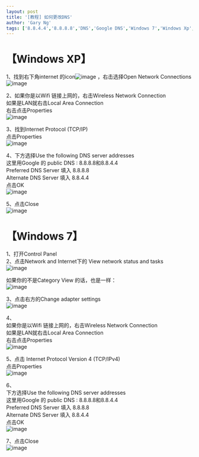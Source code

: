 ```yaml
---
layout: post
title: '[教程] 如何更改DNS'
author: 'Gary Ng'
tags: ['8.8.4.4','8.8.8.8','DNS','Google DNS','Windows 7','Windows Xp','原创','教程']
---
```


#  【Windows XP】

1、找到右下角internet 的icon![image](http://lh5.ggpht.com/-j3ycSlaRaiA/UlTwNo6akvI/AAAAAAAAEzs/dgjvFd9HlwY/image_thumb.png?imgmax=800) ，右击选择Open Network Connections  
![image](http://lh3.ggpht.com/-Aa0bXKIcucE/UlTwOrRsBvI/AAAAAAAAEz8/MBxq71_WvRs/image_thumb%25255B1%25255D.png?imgmax=800)   
  
2、如果你是以Wifi 链接上网的，右击Wireless Network Connection  
如果是LAN就右击Local Area Connection  
右击点击Properties  
![image](http://lh6.ggpht.com/-xBCJDSvTc7M/UlTwP-COWkI/AAAAAAAAE0M/MgmoKb2FP6g/image_thumb%25255B2%25255D.png?imgmax=800)   
  
3、找到Internet Protocol (TCP/IP)  
点击Properties  
![image](http://lh3.ggpht.com/-b0SrH98bIEg/UlTwRYq93kI/AAAAAAAAE0c/3IfuVqn0jN8/image_thumb%25255B3%25255D.png?imgmax=800)   
  
4、下方选择Use the following DNS server addresses  
这里用Google 的 public DNS : 8.8.8.8和8.8.4.4  
Preferred DNS Server 填入 8.8.8.8  
Alternate DNS Server 填入 8.8.4.4  
点击OK  
![image](http://lh3.ggpht.com/-spuvCQb2Ovk/UlTwS0t_bbI/AAAAAAAAE0s/krbdscRLh8E/image_thumb%25255B4%25255D.png?imgmax=800)   
  
5、点击Close   
![image](http://lh3.ggpht.com/-4BOWvw2lFAs/UlTwUDp6uxI/AAAAAAAAE08/rLlINrX-1js/image_thumb%25255B5%25255D.png?imgmax=800)  
  


#  【Windows 7】

1、打开Control Panel  
2、点击Network and Internet下的 View network status and tasks  
![image](http://lh3.ggpht.com/-XSzipaHb4u8/UlUbjMz93gI/AAAAAAAAE1U/woEaxLw-IFw/image_thumb%25255B3%25255D.png?imgmax=800)  
  
如果你的不是Category View 的话，也是一样：  
![image](http://lh4.ggpht.com/-R3wqfuFImiA/UlUbkX-tSJI/AAAAAAAAE1k/zlsQ9T346Dg/image_thumb%25255B2%25255D.png?imgmax=800)  
  
3、点击右方的Change adapter settings  
![image](http://lh6.ggpht.com/-FjPZHkYSRsI/UlUbl_El2JI/AAAAAAAAE10/O-cjWgGsotE/image_thumb%25255B5%25255D.png?imgmax=800)  
  
4、  
如果你是以Wifi 链接上网的，右击Wireless Network Connection  
如果是LAN就右击Local Area Connection  
右击点击Properties  
![image](http://lh4.ggpht.com/-8u4EctD0h-E/UlUbnW3NuxI/AAAAAAAAE2E/hkvQ6I9vzlo/image_thumb%25255B6%25255D.png?imgmax=800)  
  
5、点击 Internet Protocol Version 4 (TCP/IPv4)  
点击Properties  
![image](http://lh4.ggpht.com/-ZsOhQ6QKQuM/UlUbon4AE3I/AAAAAAAAE2U/X0VcOYwNpeA/image_thumb%25255B7%25255D.png?imgmax=800)  
  
6、  
下方选择Use the following DNS server addresses  
这里用Google 的 public DNS : 8.8.8.8和8.8.4.4  
Preferred DNS Server 填入 8.8.8.8  
Alternate DNS Server 填入 8.8.4.4  
点击OK  
![image](http://lh5.ggpht.com/-QIiYgVTY2eI/UlUbqLaLAmI/AAAAAAAAE2k/CqG9gXe1dlg/image_thumb%25255B8%25255D.png?imgmax=800)  
  
7、点击Close  
![image](http://lh4.ggpht.com/-sQ1HVP28JLo/UlUbrOZKYWI/AAAAAAAAE20/ON2zYmPEg3M/image_thumb%25255B9%25255D.png?imgmax=800)
